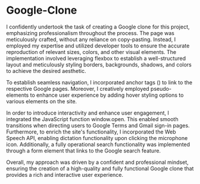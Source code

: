 # Google-Clone

I confidently undertook the task of creating a Google clone for this project, emphasizing professionalism throughout the process. The page was meticulously crafted, without any reliance on copy-pasting. Instead, I employed my expertise and utilized developer tools to ensure the accurate reproduction of relevant sizes, colors, and other visual elements. The implementation involved leveraging flexbox to establish a well-structured layout and meticulously styling borders, backgrounds, shadows, and colors to achieve the desired aesthetic.

To establish seamless navigation, I incorporated anchor tags (<a>) to link to the respective Google pages. Moreover, I creatively employed pseudo-elements to enhance user experience by adding hover styling options to various elements on the site.

In order to introduce interactivity and enhance user engagement, I integrated the JavaScript function window.open. This enabled smooth transitions when directing users to Google Terms and Gmail sign-in pages. Furthermore, to enrich the site's functionality, I incorporated the Web Speech API, enabling dictation functionality upon clicking the microphone icon. Additionally, a fully operational search functionality was implemented through a form element that links to the Google search feature.

Overall, my approach was driven by a confident and professional mindset, ensuring the creation of a high-quality and fully functional Google clone that provides a rich and interactive user experience.

